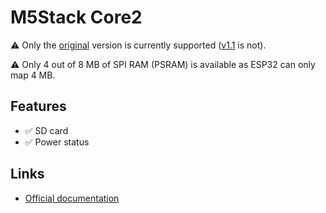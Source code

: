 # M5Stack Core2

⚠️ Only the [original](https://docs.m5stack.com/en/core/Core2) version is currently supported
([v1.1](https://docs.m5stack.com/en/core/Core2%20v1.1) is not).

⚠️ Only 4 out of 8 MB of SPI RAM (PSRAM) is available as ESP32 can only map 4 MB.

## Features

- ✅ SD card
- ✅ Power status

## Links

- [Official documentation](https://docs.m5stack.com/en/core/Core2)

